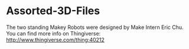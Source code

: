 Assorted-3D-Files
=================

The two standing Makey Robots were designed by Make Intern Eric Chu. You can find more info on Thingiverse: http://www.thingiverse.com/thing:40212
